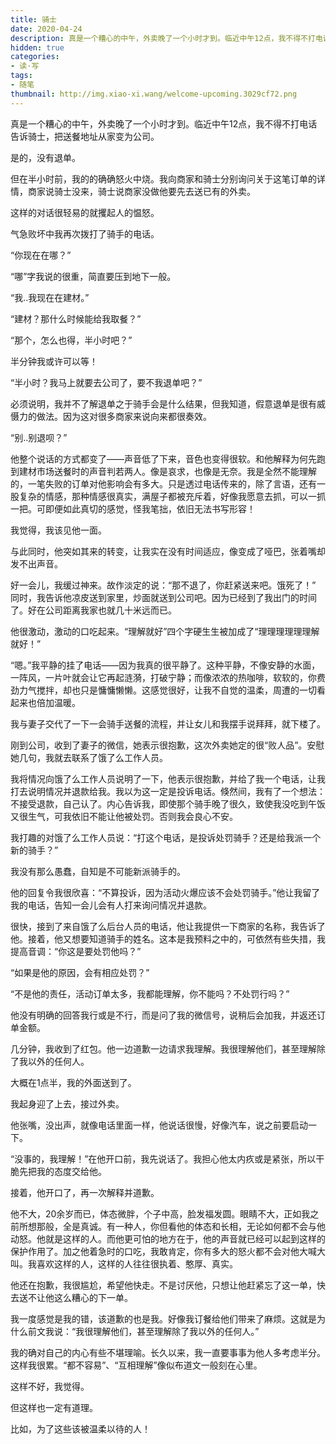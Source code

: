 ```yaml
---
title: 骑士
date: 2020-04-24
description: 真是一个糟心的中午，外卖晚了一个小时才到。临近中午12点，我不得不打电话告诉骑士，把送餐地址从家变为公司。
hidden: true
categories:
- 读·写
tags:
- 随笔
thumbnail: http://img.xiao-xi.wang/welcome-upcoming.3029cf72.png
---
```

真是一个糟心的中午，外卖晚了一个小时才到。临近中午12点，我不得不打电话告诉骑士，把送餐地址从家变为公司。

是的，没有退单。

但在半小时前，我的的确确怒火中烧。我向商家和骑士分别询问关于这笔订单的详情，商家说骑士没来，骑士说商家没做他要先去送已有的外卖。

这样的对话很轻易的就攫起人的愠怒。

气急败坏中我再次拨打了骑手的电话。

“你现在在哪？”

“哪”字我说的很重，简直要压到地下一般。

“我..我现在在建材。”

“建材？那什么时候能给我取餐？”

“那个，怎么也得，半小时吧？”

半分钟我或许可以等！

“半小时？我马上就要去公司了，要不我退单吧？”

必须说明，我并不了解退单之于骑手会是什么结果，但我知道，假意退单是很有威慑力的做法。因为这对很多商家来说向来都很奏效。

“别..别退呗？”

他整个说话的方式都变了——声音低了下来，音色也变得很软。和他解释为何先跑到建材市场送餐时的声音判若两人。像是哀求，也像是无奈。我是全然不能理解的，一笔失败的订单对他影响会有多大。只是透过电话传来的，除了言语，还有一股复杂的情感，那种情感很真实，满屋子都被充斥着，好像我愿意去抓，可以一抓一把。可即便如此真切的感觉，怪我笔拙，依旧无法书写形容！

我觉得，我该见他一面。

与此同时，他突如其来的转变，让我实在没有时间适应，像变成了哑巴，张着嘴却发不出声音。

好一会儿，我缓过神来。故作淡定的说：“那不退了，你赶紧送来吧。饿死了！” 同时，我告诉他凉皮送到家里，炒面就送到公司吧。因为已经到了我出门的时间了。好在公司距离我家也就几十米远而已。

他很激动，激动的口吃起来。“理解就好”四个字硬生生被加成了“理理理理理理解就好！”

“嗯。”我平静的挂了电话——因为我真的很平静了。这种平静，不像安静的水面，一阵风，一片叶就会让它再起涟漪，打破宁静；而像浓浓的热咖啡，软软的，你费劲力气搅拌，却也只是慵慵懒懒。这感觉很好，让我不自觉的温柔，周遭的一切看起来也倍加温暖。

我与妻子交代了一下一会骑手送餐的流程，并让女儿和我摆手说拜拜，就下楼了。

刚到公司，收到了妻子的微信，她表示很抱歉，这次外卖她定的很“败人品”。安慰她几句，我就去联系了饿了么工作人员。

我将情况向饿了么工作人员说明了一下，他表示很抱歉，并给了我一个电话，让我打去说明情况并退款给我。我以为这一定是投诉电话。倏然间，我有了一个想法：不接受退款，自己认了。内心告诉我，即使那个骑手晚了很久，致使我没吃到午饭又很生气，可我依旧不能让他被处罚。否则我会良心不安。

我打趣的对饿了么工作人员说：“打这个电话，是投诉处罚骑手？还是给我派一个新的骑手？”

我没有那么愚蠢，自知是不可能新派骑手的。

他的回复令我很欣喜：“不算投诉，因为活动火爆应该不会处罚骑手。”他让我留了我的电话，告知一会儿会有人打来询问情况并退款。

很快，接到了来自饿了么后台人员的电话，他让我提供一下商家的名称，我告诉了他。接着，他又想要知道骑手的姓名。这本是我预料之中的，可依然有些失措，我提高音调：“你这是要处罚他吗？”

“如果是他的原因，会有相应处罚？”

“不是他的责任，活动订单太多，我都能理解，你不能吗？不处罚行吗？”

他没有明确的回答我行或是不行，而是问了我的微信号，说稍后会加我，并返还订单金额。

几分钟，我收到了红包。他一边道歉一边请求我理解。我很理解他们，甚至理解除了我以外的任何人。

大概在1点半，我的外面送到了。

我起身迎了上去，接过外卖。

他张嘴，没出声，就像电话里面一样，他说话很慢，好像汽车，说之前要启动一下。

“没事的，我理解！”在他开口前，我先说话了。我担心他太内疚或是紧张，所以干脆先把我的态度交给他。

接着，他开口了，再一次解释并道歉。

他不大，20余岁而已，体态微胖，个子中高，脸发福发圆。眼睛不大，正如我之前所想那般，全是真诚。有一种人，你但看他的体态和长相，无论如何都不会与他动怒。他就是这样的人。而他更可怕的地方在于，他的声音就已经可以起到这样的保护作用了。加之他着急时的口吃，我敢肯定，你有多大的怒火都不会对他大喊大叫。我喜欢这样的人，这样的人往往很执着、憨厚、真实。

他还在抱歉，我很尴尬，希望他快走。不是讨厌他，只想让他赶紧忘了这一单，快去送不让他这么糟心的下一单。

我一度感觉是我的错，该道歉的也是我。好像我订餐给他们带来了麻烦。这就是为什么前文我说：“我很理解他们，甚至理解除了我以外的任何人。”

我的确对自己的内心有些不堪理喻。长久以来，我一直要事事为他人多考虑半分。这样我很累。“都不容易”、“互相理解”像似布道文一般刻在心里。

这样不好，我觉得。

但这样也一定有道理。

比如，为了这些该被温柔以待的人！
